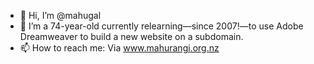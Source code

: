- 👋 Hi, I’m @mahugal
- 🌱 I’m a 74-year-old currently relearning—since 2007!—to use Adobe Dreamweaver to build a new website on a subdomain.
- 📫 How to reach me: Via www.mahurangi.org.nz

<!---
mahugal/mahugal is a ✨ special ✨ repository because its `README.md` (this file) appears on your GitHub profile.
You can click the Preview link to take a look at your changes.
--->
